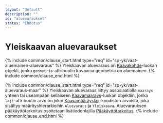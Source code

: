 ```yaml
---
layout: "default"
description: ""
id: "aluevaraukset"
status: "Ehdotus"
---
```

# Yleiskaavan aluevaraukset

{% include common/clause_start.html type="req" id="sp-yk/vaat-aluemainen-aluevaraus" %}
Yleiskaavan aluevaraus on [Kaavakohde](https://tietomallit.suomi.fi/model/rytj-kaava/Kaavakohde/)-luokan objekti, jonka ```geometria```-attribuutin kuvaama geometria on aluemainen.
{% include common/clause_end.html %}

{% include common/clause_start.html type="req" id="sp-yk/vaat-aluevaraus-maar" %}
Yleiskaavan aluevaraus liittyy assosiaatiolla ```maarays``` yhteen tai useampaan sellaiseen [Kaavamaarays](https://tietomallit.suomi.fi/model/rytj-kaava/Kaavamaarays/)-luokan objektiin, jonka ```laji```-attribuutin arvo on jokin [Kaavamääräyslaji](http://uri.suomi.fi/codelist/rytj/RY_Kaavamaarayslaji)-koodiston arvoista, joka sisältyy määrityshierarkioihin  ```Aluevaraus``` ja ```Yleiskaava```. Aluevarauksen pääkäyttötarkoitus osoitetaan lisätiedonlajilla [Pääkäyttötarkoitus](http://uri.suomi.fi/codelist/rytj/RY_Kaavamaarayksen_Lisatiedonlaji/code/paakayttotarkoitus).
{% include common/clause_end.html %}